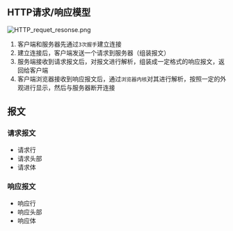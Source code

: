 ## HTTP请求/响应模型
![HTTP_requet_resonse.png](HTTP_requet_resonse.png)

1. 客户端和服务器先通过`3次握手`建立连接
2. 建立连接后，客户端发送一个请求到服务器（组装报文）
3. 服务端接收到请求报文后，对报文进行解析，组装成一定格式的响应报文，返回给客户端
4. 客户端浏览器接收到响应报文后，通过`浏览器内核`对其进行解析，按照一定的外观进行显示，然后与服务器断开连接

## 报文
### 请求报文
- 请求行
- 请求头部
- 请求体

### 响应报文
- 响应行
- 响应头部
- 响应体
